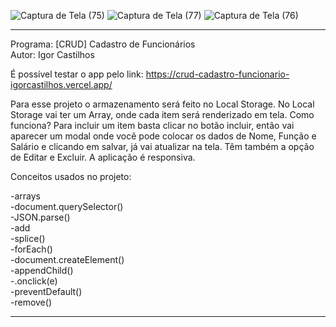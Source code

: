 ![Captura de Tela (75)](https://user-images.githubusercontent.com/101683017/182074917-6a9cc329-8621-4f49-8e13-ba69c8ef8dbd.png)
![Captura de Tela (77)](https://user-images.githubusercontent.com/101683017/182075000-c6e82762-ee37-4c09-8b26-f5c946f52e5f.png)
![Captura de Tela (76)](https://user-images.githubusercontent.com/101683017/182074922-7561b2ee-a5fd-4895-8f16-8adf9a3999a7.png)
************************************************************************************************************
Programa: [CRUD] Cadastro de Funcionários
<br>
Autor: Igor Castilhos
<br>

É possível testar o app pelo link: https://crud-cadastro-funcionario-igorcastilhos.vercel.app/

Para esse projeto o armazenamento será feito no Local Storage. No Local Storage vai ter um Array, onde cada item será renderizado em tela. Como funciona? Para incluir um item basta clicar no botão incluir, então vai aparecer um modal onde você pode colocar os dados de Nome, Função e Salário e clicando em salvar, já vai atualizar na tela. Têm também a opção de Editar e Excluir. A aplicação é responsiva. 

Conceitos usados no projeto:

-arrays<br>
-document.querySelector()<br>
-JSON.parse()<br>
-add<br>
-splice()<br>
-forEach()<br>
-document.createElement()<br>
-appendChild()<br>
-.onclick(e)<br>
-preventDefault()<br>
-remove()
************************************************************************************************************
